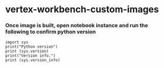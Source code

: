 # vertex-workbench-custom-images

### Once image is built, open notebook instance and run the following to confirm python version 

```
import sys
print("Python version")
print (sys.version)
print("Version info.")
print (sys.version_info)
```
